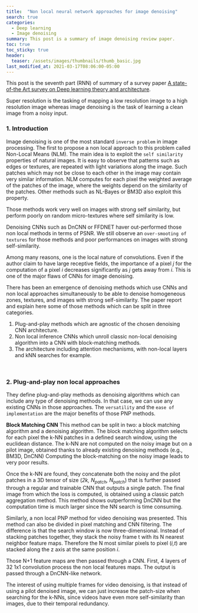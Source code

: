 ```yaml
---
title:  "Non local neural network approaches for image denoising"
search: true
categories:
  - Deep learning
  - Image denoising
summary: This post is a summary of image denoising review paper.
toc: true
toc_sticky: true
header:
  teaser: /assets/images/thumbnails/thumb_basic.jpg
last_modified_at: 2021-03-17T08:06:00-05:00
---
```



This post is the seventh part (RNN) of summary of a survey paper
[A state-of-the Art survey on Deep learning theory and architecture](https://www.mdpi.com/2079-9292/8/3/292).  

Super resolution is the tasking of mapping a low resolution image to a high resolution image whereas image denoising is the task of learning a clean image from a noisy input.  


### 1. Introduction  

Image denoising is one of the most standard `inverse problem` in image processing. The first to propose a non local approach to this problem called Non-Local Means (NLM). The main idea is to exploit the `self similarity` properties of natural images. It is easy to observe that patterns such as edges or textures, are repeated with light variations along the image. Such patches which may not be close to each other in the image may contain very similar information. NLM computes for each pixel the weighted average of the patches of the image, where the weights depend on the similarity of the patches. Other methods such as NL-Bayes or BM3D also exploit this property.  

Those methods work very well on images with strong self similarity, but perform poorly on random micro-textures where self similarity is low.  

Denoising CNNs such as DnCNN or FFDNET haver out-performed those non local methods in terms of PSNR. We still observe an `over-smooting of textures` for those methods and poor performances on images with strong self-similarity.  

Among many reasons, one is the local nature of convolutions. Even if the author claim to have large receptive fields, the importance of a pixel *j* for the computation of a pixel *i* decreases significantly as *j* gets away from *i*. This is one of the major flaws of CNNs for image denoising.  

There has been an emergence of denoising methods which use CNNs and non local approaches simultaneously to be able to denoise homogeneous zones, textures, and images with strong self-similarity. The paper report and explain here some of those methods which can be split in three categories.  
1. Plug-and-play methods which are agnostic of the chosen denoising CNN architecture.  
2. Non local inference CNNs which unroll classic non-local denoising algorithm into a CNN with block-matching methods.  
3. The architecture including attention mechanisms, with non-local layers and kNN searches for example.  


<br>


### 2. Plug-and-play non local approaches  

They define plug-and-play methods as denoising algorithms which can include any type of denoising methods. In that case, we can use any existing CNNs in those approaches. The `versatility` and the `ease of implementation` are the major benefits of those PNP methods.  

**Block Matching CNN**
This method can be split in two: a block matching algorithm and a denoising algorithm. The block matching algorithm selects for each pixel the k-NN patches in a defined search window, using the euclidean distance. The k-NN are not computed on the noisy image but on a pilot image, obtained thanks to already existing denoising methods (e.g., BM3D, DnCNN) Computing the block-matching on the noisy image leads to very poor results.  

Once the k-NN are found, they concatenate both the noisy and the pilot patches in a 3D tensor of size (*2k, N<sub>patch</sub>, N<sub>patch</sub>*) that is further passed through a regular and trainable CNN that outputs a single patch. The final image from which the loss is computed, is obtained using a classic patch aggregation method. This method shows outperforming DnCNN but the computation time is much larger since the NN search is time consuming.  

Similarly, a non local PNP method for video denoising was presented. This method can also be divided in pixel matching and CNN filtering. The difference is that the search window is now three-dimensional. Instead of stacking patches together, they stack the noisy frame t with its N nearest neighbor feature maps. Therefore the N most similar pixels to pixel (*i,t*) are stacked along the z axis at the same position *i*.  

Those N+1 feature maps are then passed through a CNN. First, 4 layers of 32 1x1 convolution process the non local features maps. The output is passed through a DnCNN-like network.

The interest of using multiple frames for video denoising, is that instead of using a pilot denoised image, we can just increase the patch-size when searching for the k-NNs, since videos have even more self-similarity than images, due to their temporal redundancy.  
